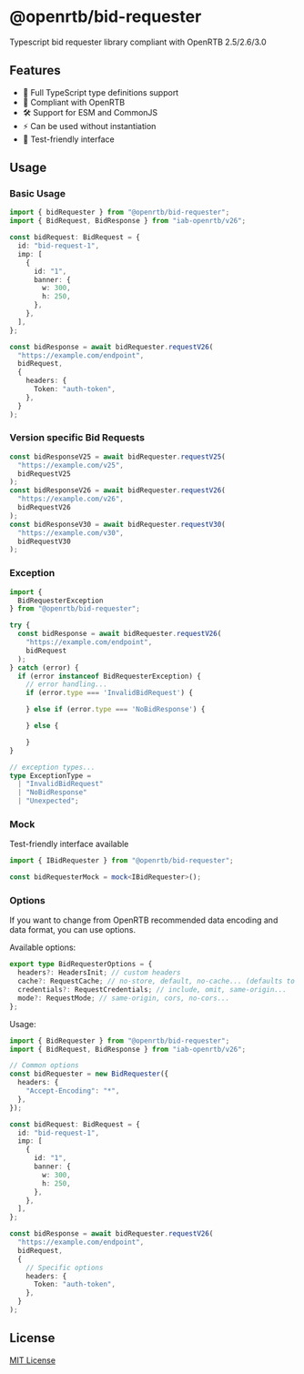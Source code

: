 # @openrtb/bid-requester

Typescript bid requester library compliant with OpenRTB 2.5/2.6/3.0

## Features

- 🎯 Full TypeScript type definitions support
- 📝 Compliant with OpenRTB
- 🛠️ Support for ESM and CommonJS
- ⚡ Can be used without instantiation
- 🧪 Test-friendly interface

## Usage

### Basic Usage

```typescript
import { bidRequester } from "@openrtb/bid-requester";
import { BidRequest, BidResponse } from "iab-openrtb/v26";

const bidRequest: BidRequest = {
  id: "bid-request-1",
  imp: [
    {
      id: "1",
      banner: {
        w: 300,
        h: 250,
      },
    },
  ],
};

const bidResponse = await bidRequester.requestV26(
  "https://example.com/endpoint",
  bidRequest,
  {
    headers: {
      Token: "auth-token",
    },
  }
);
```

### Version specific Bid Requests

```typescript
const bidResponseV25 = await bidRequester.requestV25(
  "https://example.com/v25",
  bidRequestV25
);
const bidResponseV26 = await bidRequester.requestV26(
  "https://example.com/v26",
  bidRequestV26
);
const bidResponseV30 = await bidRequester.requestV30(
  "https://example.com/v30",
  bidRequestV30
);
```

### Exception

```typescript
import {
  BidRequesterException
} from "@openrtb/bid-requester";

try {
  const bidResponse = await bidRequester.requestV26(
    "https://example.com/endpoint",
    bidRequest
  );
} catch (error) {
  if (error instanceof BidRequesterException) {
    // error handling...
    if (error.type === 'InvalidBidRequest') {

    } else if (error.type === 'NoBidResponse') {

    } else {

    }
}

// exception types...
type ExceptionType =
  | "InvalidBidRequest"
  | "NoBidResponse"
  | "Unexpected";
```

### Mock

Test-friendly interface available

```typescript
import { IBidRequester } from "@openrtb/bid-requester";

const bidRequesterMock = mock<IBidRequester>();
```

### Options

If you want to change from OpenRTB recommended data encoding and data format, you can use options.

Available options:

```typescript
export type BidRequesterOptions = {
  headers?: HeadersInit; // custom headers
  cache?: RequestCache; // no-store, default, no-cache... (defaults to no-store)
  credentials?: RequestCredentials; // include, omit, same-origin...
  mode?: RequestMode; // same-origin, cors, no-cors...
};
```

Usage:

```typescript
import { BidRequester } from "@openrtb/bid-requester";
import { BidRequest, BidResponse } from "iab-openrtb/v26";

// Common options
const bidRequester = new BidRequester({
  headers: {
    "Accept-Encoding": "*",
  },
});

const bidRequest: BidRequest = {
  id: "bid-request-1",
  imp: [
    {
      id: "1",
      banner: {
        w: 300,
        h: 250,
      },
    },
  ],
};

const bidResponse = await bidRequester.requestV26(
  "https://example.com/endpoint",
  bidRequest,
  {
    // Specific options
    headers: {
      Token: "auth-token",
    },
  }
);
```

## License

[MIT License](./LICENSE)
